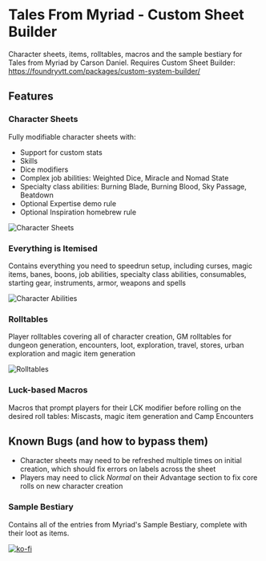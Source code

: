 # Tales From Myriad - Custom Sheet Builder
Character sheets, items, rolltables, macros and the sample bestiary for Tales from Myriad by Carson Daniel. Requires Custom Sheet Builder: https://foundryvtt.com/packages/custom-system-builder/

## Features

### Character Sheets
Fully modifiable character sheets with:
* Support for custom stats
* Skills
* Dice modifiers
* Complex job abilities: Weighted Dice, Miracle and Nomad State
* Specialty class abilities: Burning Blade, Burning Blood, Sky Passage, Beatdown
* Optional Expertise demo rule
* Optional Inspiration homebrew rule
  
![Character Sheets](https://github.com/user-attachments/assets/9da1d50c-d96c-4743-94f2-dbb9a8d63350)


### Everything is Itemised
Contains everything you need to speedrun setup, including curses, magic items, banes, boons, job abilities, specialty class abilities, consumables, starting gear, instruments, armor, weapons and spells

![Character Abilities](https://github.com/user-attachments/assets/a1b43241-3b03-48e8-9797-ddecb86deafe)



### Rolltables
Player rolltables covering all of character creation, GM rolltables for dungeon generation, encounters, loot, exploration, travel, stores, urban exploration and magic item generation

![Rolltables](https://github.com/user-attachments/assets/b3006df7-e621-4e66-8fad-295365d31e27)


### Luck-based Macros
Macros that prompt players for their LCK modifier before rolling on the desired roll tables: Miscasts, magic item generation and Camp Encounters

## Known Bugs (and how to bypass them)
* Character sheets may need to be refreshed multiple times on initial creation, which should fix errors on labels across the sheet
* Players may need to click *Normal* on their Advantage section to fix core rolls on new character creation


### Sample Bestiary
Contains all of the entries from Myriad's Sample Bestiary, complete with their loot as items.

[![ko-fi](https://ko-fi.com/img/githubbutton_sm.svg)](https://ko-fi.com/V7V519H7LL)

